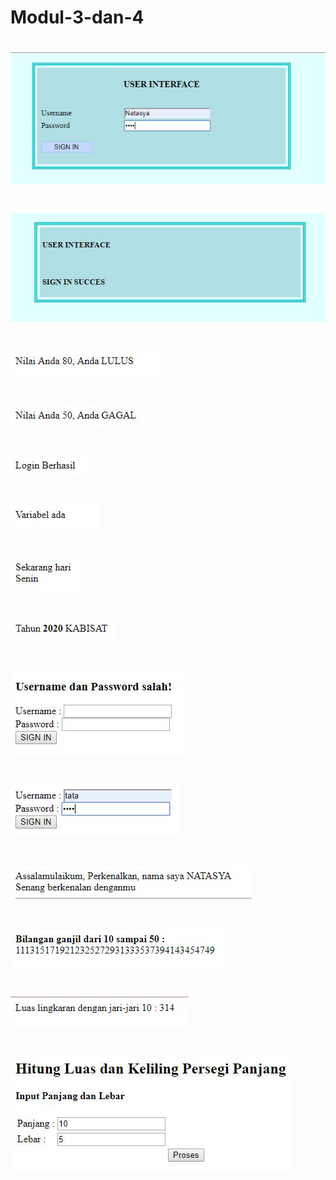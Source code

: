 # Modul-3-dan-4

# ![AltText](https://github.com/natasyaadelia/Modul-3-dan-4/blob/master/3%20tugas%201.JPG)
# ![AltText](https://github.com/natasyaadelia/Modul-3-dan-4/blob/master/3%20tugas%202.JPG)
# ![AltText](https://github.com/natasyaadelia/Modul-3-dan-4/blob/master/3.1.JPG)
# ![AltText](https://github.com/natasyaadelia/Modul-3-dan-4/blob/master/3.2.JPG)
# ![AltText](https://github.com/natasyaadelia/Modul-3-dan-4/blob/master/3.3.JPG)
# ![AltText](https://github.com/natasyaadelia/Modul-3-dan-4/blob/master/3.4.JPG)
# ![AltText](https://github.com/natasyaadelia/Modul-3-dan-4/blob/master/3.5.JPG)
# ![AltText](https://github.com/natasyaadelia/Modul-3-dan-4/blob/master/3.6.JPG)
# ![AltText](https://github.com/natasyaadelia/Modul-3-dan-4/blob/master/4.%20akhir%20jika%20salah.JPG)
# ![AltText](https://github.com/natasyaadelia/Modul-3-dan-4/blob/master/4.%20akhir.JPG)
# ![AltText](https://github.com/natasyaadelia/Modul-3-dan-4/blob/master/4.1%20fungsi.JPG)
# ![AltText](https://github.com/natasyaadelia/Modul-3-dan-4/blob/master/4.1%20parameter.JPG)
# ![AltText](https://github.com/natasyaadelia/Modul-3-dan-4/blob/master/4.2.JPG)
# ![AltText](https://github.com/natasyaadelia/Modul-3-dan-4/blob/master/Persegi.JPG)
